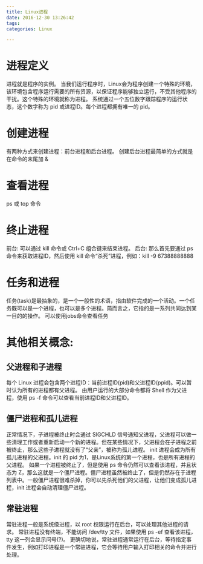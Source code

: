 ```yaml
---
title: Linux进程
date: 2016-12-30 13:26:42
tags:
categories: Linux

---
```



# 进程定义

进程就是程序的实例。
当我们运行程序时，Linux会为程序创建一个特殊的环境，该环境包含程序运行需要的所有资源，以保证程序能够独立运行，不受其他程序的干扰。这个特殊的环境就称为进程。
系统通过一个五位数字跟踪程序的运行状态，这个数字称为 pid 或进程ID。每个进程都拥有唯一的 pid。

# 创建进程

有两种方式来创建进程：前台进程和后台进程。 
创建后台进程最简单的方式就是在命令的末尾加 &

# 查看进程

ps 或 top 命令

# 终止进程
前台: 可以通过 kill 命令或 Ctrl+C 组合键来结束进程。
后台: 那么首先要通过 ps 命令来获取进程ID，然后使用 kill 命令“杀死”进程，例如：kill -9  67388888888


# 任务和进程
任务(task)是最抽象的，是一个一般性的术语，指由软件完成的一个活动。一个任务既可以是一个进程，也可以是多个进程。简而言之，它指的是一系列共同达到某一目的的操作。
可以使用jobs命令查看任务

# 其他相关概念:

## 父进程和子进程
每个 Linux 进程会包含两个进程ID：当前进程ID(pid)和父进程ID(ppid)。可以暂时认为所有的进程都有父进程。
由用户运行的大部分命令都将 Shell 作为父进程，使用 ps -f 命令可以查看当前进程ID和父进程ID。

## 僵尸进程和孤儿进程
正常情况下，子进程被终止时会通过 SIGCHLD 信号通知父进程，父进程可以做一些清理工作或者重新启动一个新的进程。但在某些情况下，父进程会在子进程之前被终止，那么这些子进程就没有了“父亲”，被称为孤儿进程。
init 进程会成为所有孤儿进程的父进程。init 的 pid 为1，是Linux系统的第一个进程，也是所有进程的父进程。
如果一个进程被终止了，但是使用 ps 命令仍然可以查看该进程，并且状态为 Z，那么这就是一个僵尸进程。僵尸进程虽然被终止了，但是仍然存在于进程列表中。一般僵尸进程很难杀掉，你可以先杀死他们的父进程，让他们变成孤儿进程，init 进程会自动清理僵尸进程。

## 常驻进程
常驻进程一般是系统级进程，以 root 权限运行在后台，可以处理其他进程的请求。
常驻进程没有终端，不能访问 /dev/tty 文件，如果使用 ps -ef 查看该进程，tty 这一列会显示问号(?)。
更确切地说，常驻进程通常运行在后台，等待指定事件发生，例如打印进程是一个常驻进程，它会等待用户输入打印相关的命令并进行处理。 

